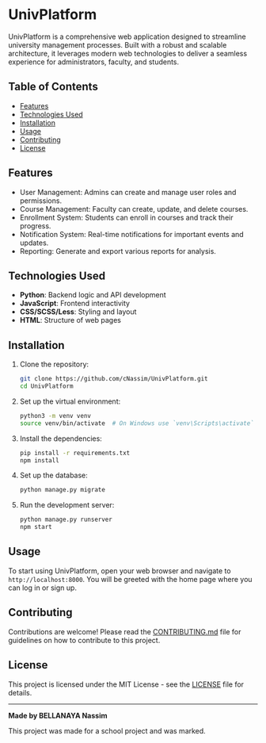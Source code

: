 # UnivPlatform

UnivPlatform is a comprehensive web application designed to streamline university management processes. Built with a robust and scalable architecture, it leverages modern web technologies to deliver a seamless experience for administrators, faculty, and students.

## Table of Contents

- [Features](#features)
- [Technologies Used](#technologies-used)
- [Installation](#installation)
- [Usage](#usage)
- [Contributing](#contributing)
- [License](#license)

## Features

- User Management: Admins can create and manage user roles and permissions.
- Course Management: Faculty can create, update, and delete courses.
- Enrollment System: Students can enroll in courses and track their progress.
- Notification System: Real-time notifications for important events and updates.
- Reporting: Generate and export various reports for analysis.

## Technologies Used

- **Python**: Backend logic and API development
- **JavaScript**: Frontend interactivity
- **CSS/SCSS/Less**: Styling and layout
- **HTML**: Structure of web pages

## Installation

1. Clone the repository:
   ```bash
   git clone https://github.com/cNassim/UnivPlatform.git
   cd UnivPlatform
   ```

2. Set up the virtual environment:
   ```bash
   python3 -m venv venv
   source venv/bin/activate  # On Windows use `venv\Scripts\activate`
   ```

3. Install the dependencies:
   ```bash
   pip install -r requirements.txt
   npm install
   ```

4. Set up the database:
   ```bash
   python manage.py migrate
   ```

5. Run the development server:
   ```bash
   python manage.py runserver
   npm start
   ```

## Usage

To start using UnivPlatform, open your web browser and navigate to `http://localhost:8000`. You will be greeted with the home page where you can log in or sign up.

## Contributing

Contributions are welcome! Please read the [CONTRIBUTING.md](CONTRIBUTING.md) file for guidelines on how to contribute to this project.

## License

This project is licensed under the MIT License - see the [LICENSE](LICENSE) file for details.

---

**Made by BELLANAYA Nassim**

This project was made for a school project and was marked.
